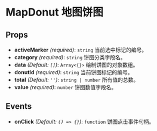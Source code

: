# MapDonut 地图饼图

## Props

- **activeMarker** *(required)*: `string` 当前选中标记的编号。
- **category** *(required)*: `string` 饼图分类字段名。
- **data** *(Default: `[]`)*: `Array<{}>` 绘制饼图的对象数组。
- **donutId** *(required)*: `string` 当前饼图标记的编号。
- **total** *(Default: `''`)*: `string | number` 所有值的总数。
- **value** *(required)*: `number` 饼图数值字段名。

## Events

- **onClick** *(Default: `() => {}`)*: `function` 饼图点击事件句柄。
